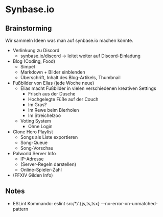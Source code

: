 # Synbase.io

## Brainstorming

Wir sammeln Ideen was man auf synbase.io machen könnte.

-   Verlinkung zu Discord
    -   synbase.io/discord -> leitet weiter auf Discord-Einladung
-   Blog (Coding, Food)
    -   Simpel
    -   Markdown + Bilder einblenden
    -   Überschrift, Inhalt des Blog-Artikels, Thumbnail
-   Fußbilder von Elias (jede Woche neue)
    -   Elias macht Fußbilder in vielen verschiedenen kreativen Settings
        -   Frisch aus der Dusche
        -   Hochgelegte Füße auf der Couch
        -   Im Gras?
        -   Im Rewe beim Bierholen
        -   Im Streichelzoo
    -   Voting System
        -   Ohne Login
-   Clone Hero Playlist
    -   Songs als Liste exportieren
    -   Song-Queue
    -   Song-Vorschau
-   Palworld Server Info
    -   IP-Adresse
    -   (Server-Regeln darstellen)
    -   Online-Spieler-Zahl
-   (FFXIV Gilden Info)

## Notes

-   ESLint Kommando: eslint src/\*_/_.{js,ts,tsx} --no-error-on-unmatched-pattern
